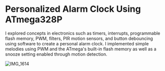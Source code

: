# Personalized Alarm Clock Using ATmega328P 

I explored concepts in electronics such as timers, interrupts, programmable flash memory, PWM, filters, PIR motion sensors, and button debouncing using software to create a personal alarm clock. I implemented simple melodies using PWM and the ATmega's built-in flash memory as well as a snooze setting enabled through motion detection.

![IMG_1614](https://user-images.githubusercontent.com/55927496/83222783-0d2f6980-a12e-11ea-99a4-a0eaa01bfcba.jpg)

